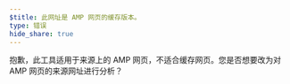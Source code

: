```yaml
---
$title: 此网址是 AMP 网页的缓存版本。
type: 错误
hide_share: true
---
```


抱歉，此工具适用于来源上的 AMP 网页，不适合缓存网页。您是否想要改为对 AMP 网页的来源网址进行分析？
